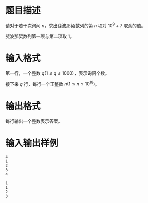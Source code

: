 # 题目描述

请对于若干次询问 $n$，求出斐波那契数列的第 $n$ 项对 ${10}^9+7$ 取余的值。

斐波那契数列第一项与第二项取 $1$。

# 输入格式

第一行，一个整数 $q(1 \leq q \leq 1000)$，表示询问个数。

接下来 $q$ 行，每行一个正整数 $n(1 \leq n \leq {10}^{18})$。

# 输出格式

每行输出一个整数表示答案。

# 输入输出样例

```input1
4
1
2
3
4
```

```output1
1
1
2
3
```
